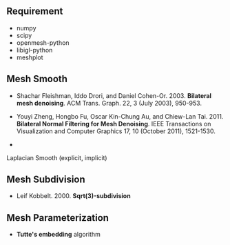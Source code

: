 ## Requirement
- numpy
- scipy
- openmesh-python
- libigl-python
- meshplot

## Mesh Smooth

- Shachar Fleishman, Iddo Drori, and Daniel Cohen-Or. 2003. **Bilateral mesh denoising**. ACM Trans. Graph. 22, 3 (July 2003), 950-953.

- Youyi Zheng, Hongbo Fu, Oscar Kin-Chung Au, and Chiew-Lan Tai. 2011. **Bilateral Normal Filtering for Mesh Denoising**. IEEE Transactions on Visualization and Computer Graphics 17, 10 (October 2011), 1521-1530.

-
Laplacian Smooth (explicit, implicit)

## Mesh Subdivision

- Leif Kobbelt. 2000. **Sqrt(3)-subdivision**

## Mesh Parameterization

- **Tutte's embedding** algorithm

